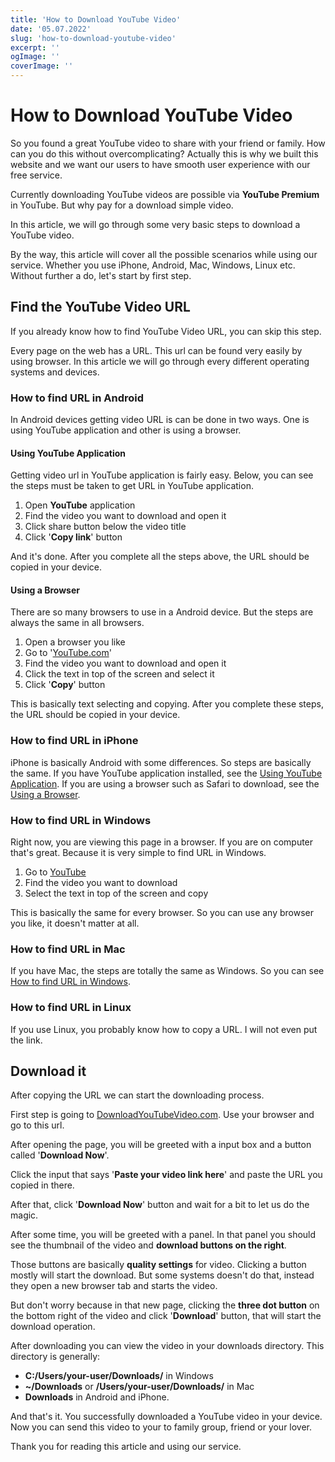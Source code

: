 ```yaml
---
title: 'How to Download YouTube Video'
date: '05.07.2022'
slug: 'how-to-download-youtube-video'
excerpt: ''
ogImage: ''
coverImage: ''
---
```


# How to Download YouTube Video

So you found a great YouTube video to share with your friend or family. How can you do this without overcomplicating? Actually this is why we built this website and we want our users to have smooth user experience with our free service.

Currently downloading YouTube videos are possible via **YouTube Premium** in YouTube. But why pay for a download simple video.

In this article, we will go through some very basic steps to download a YouTube video.

By the way, this article will cover all the possible scenarios while using our service. Whether you use iPhone, Android, Mac, Windows, Linux etc. Without further a do, let's start by first step.

## Find the YouTube Video URL

If you already know how to find YouTube Video URL, you can skip this step.

Every page on the web has a URL. This url can be found very easily by using browser. In this article we will go through every different operating systems and devices.

### How to find URL in Android

In Android devices getting video URL is can be done in two ways. One is using YouTube application and other is using a browser.

#### Using YouTube Application

Getting video url in YouTube application is fairly easy. Below, you can see the steps must be taken to get URL in YouTube application.

1. Open **YouTube** application
2. Find the video you want to download and open it
3. Click share button below the video title
4. Click '**Copy link**' button

And it's done. After you complete all the steps above, the URL should be copied in your device.

#### Using a Browser

There are so many browsers to use in a Android device. But the steps are always the same in all browsers.

1. Open a browser you like
2. Go to '[YouTube.com](youtube.com)'
3. Find the video you want to download and open it
4. Click the text in top of the screen and select it
5. Click '**Copy**' button

This is basically text selecting and copying. After you complete these steps, the URL should be copied in your device.

### How to find URL in iPhone

iPhone is basically Android with some differences. So steps are basically the same. If you have YouTube application installed, see the [Using YouTube Application](#using-youtube-application). If you are using a browser such as Safari to download, see the [Using a Browser](#using-a-browser).

### How to find URL in Windows

Right now, you are viewing this page in a browser. If you are on computer that's great. Because it is very simple to find URL in Windows.

1. Go to [YouTube](youtube.com)
2. Find the video you want to download
3. Select the text in top of the screen and copy

This is basically the same for every browser. So you can use any browser you like, it doesn't matter at all.

### How to find URL in Mac

If you have Mac, the steps are totally the same as Windows. So you can see [How to find URL in Windows](#how-to-find-url-in-windows).

### How to find URL in Linux

If you use Linux, you probably know how to copy a URL. I will not even put the link.

## Download it

After copying the URL we can start the downloading process.

First step is going to [DownloadYouTubeVideo.com](download-youtube-video.com). Use your browser and go to this url.

After opening the page, you will be greeted with a input box and a button called '**Download Now**'.

Click the input that says '**Paste your video link here**' and paste the URL you copied in there.

After that, click '**Download Now**' button and wait for a bit to let us do the magic.

After some time, you will be greeted with a panel. In that panel you should see the thumbnail of the video and **download buttons on the right**.

Those buttons are basically **quality settings** for video. Clicking a button mostly will start the download. But some systems doesn't do that, instead they open a new browser tab and starts the video.

But don't worry because in that new page, clicking the **three dot button** on the bottom right of the video and click '**Download**' button, that will start the download operation.

After downloading you can view the video in your downloads directory. This directory is generally:

- **C:/Users/your-user/Downloads/** in Windows
- **~/Downloads** or **/Users/your-user/Downloads/** in Mac
- **Downloads** in Android and iPhone.

And that's it. You successfully downloaded a YouTube video in your device. Now you can send this video to your to family group, friend or your lover.

Thank you for reading this article and using our service.
